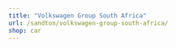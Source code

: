 ```yaml
---
title: "Volkswagen Group South Africa"
url: /sandton/volkswagen-group-south-africa/
shop: car
---
```

